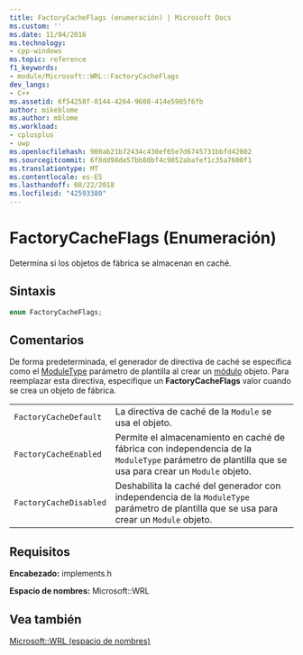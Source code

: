 ```yaml
---
title: FactoryCacheFlags (enumeración) | Microsoft Docs
ms.custom: ''
ms.date: 11/04/2016
ms.technology:
- cpp-windows
ms.topic: reference
f1_keywords:
- module/Microsoft::WRL::FactoryCacheFlags
dev_langs:
- C++
ms.assetid: 6f54258f-0144-4264-9608-414e5905f6fb
author: mikeblome
ms.author: mblome
ms.workload:
- cplusplus
- uwp
ms.openlocfilehash: 900ab21b72434c430ef65e7d6745731bbfd42002
ms.sourcegitcommit: 6f8dd98de57bb80bf4c9852abafef1c35a7600f1
ms.translationtype: MT
ms.contentlocale: es-ES
ms.lasthandoff: 08/22/2018
ms.locfileid: "42593380"
---
```

# <a name="factorycacheflags-enumeration"></a>FactoryCacheFlags (Enumeración)

Determina si los objetos de fábrica se almacenan en caché.

## <a name="syntax"></a>Sintaxis

```cpp
enum FactoryCacheFlags;
```

## <a name="remarks"></a>Comentarios

De forma predeterminada, el generador de directiva de caché se especifica como el [ModuleType](../windows/moduletype-enumeration.md) parámetro de plantilla al crear un [módulo](../windows/module-class.md) objeto. Para reemplazar esta directiva, especifique un **FactoryCacheFlags** valor cuando se crea un objeto de fábrica.

|||
|-|-|
|`FactoryCacheDefault`|La directiva de caché de la `Module` se usa el objeto.|
|`FactoryCacheEnabled`|Permite el almacenamiento en caché de fábrica con independencia de la `ModuleType` parámetro de plantilla que se usa para crear un `Module` objeto.|
|`FactoryCacheDisabled`|Deshabilita la caché del generador con independencia de la `ModuleType` parámetro de plantilla que se usa para crear un `Module` objeto.|

## <a name="requirements"></a>Requisitos

**Encabezado:** implements.h

**Espacio de nombres:** Microsoft::WRL

## <a name="see-also"></a>Vea también

[Microsoft::WRL (espacio de nombres)](../windows/microsoft-wrl-namespace.md)